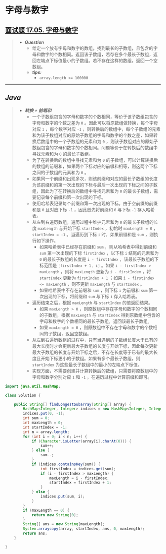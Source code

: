# 字母与数字

## [面试题 17.05. 字母与数字](https://leetcode.cn/problems/find-longest-subarray-lcci/)

> - ***Question***
>   - 给定一个放有字母和数字的数组，找到最长的子数组，且包含的字母和数字的个数相同。返回该子数组，若存在多个最长子数组，返回左端点下标值最小的子数组。若不存在这样的数组，返回一个空数组。
>   - ***tips:***
>     - `array.length <= 100000`

---

## *Java*

> - ***转换 + 前缀和***
>   - 一个子数组包含的字母和数字的个数相同，等价于该子数组包含的字母和数字的个数之差为 `0` 。因此可以将原数组做转换，每个字母对应 `1` ，每个数字对应 `-1` ，则转换后的数组中，每个子数组的元素和为该子数组对应的原始子数组的字母和数字的个数之差，如果转换后数组中的一个子数组的元素和为 `0` ，则该子数组对应的原始子数组包含的字母和数字的个数相同。问题等价于在转换后的数组中寻找元素和为 `0` 的最长子数组。
>   - 为了在转换后的数组中寻找元素和为 `0` 的子数组，可以计算转换后的数组的前缀和，如果两个下标对应的前缀和相等，则这两个下标之间的子数组的元素和为 `0` 。
>   - 如果同一个前缀和出现多次，则该前缀和对应的最长子数组的长度为该前缀和的第一次出现的下标与最后一次出现的下标之间的子数组，因此为了在转换后的数组中寻找元素和为 `0` 的最长子数组，需要记录每个前缀和第一次出现的下标。
>   - 使用哈希表记录每个前缀和第一次出现的下标。由于空前缀的前缀和是 `0` 且对应下标 `-1` ，因此首先将前缀和 `0` 与下标 `-1` 存入哈希表。
>   - 从左到右遍历数组，遍历过程中维护元素和为 `0` 的最长子数组的长度 `maxLength` 与开始下标 `startIndex` ，初始时 `maxLength = 0` ， `startIndex = -1` 。当遍历到下标 `i` 时，如果前缀和是 `sum` ，则执行如下操作。
>     - 如果哈希表中已经存在前缀和 `sum` ，则从哈希表中得到前缀和 `sum` 第一次出现的下标 `firstIndex` ，以下标 `i` 结尾的元素和为 `0` 的最长子数组的长度是 `i - firstIndex` ，该最长子数组的下标范围是 `[firstIndex + 1, i]` 。如果 `i - firstIndex > maxLength` ，则将 `maxLength` 更新为 `i - firstIndex` ，将 `startIndex` 更新为 `firstIndex + 1` ；如果 `i - firstIndex <= maxLength` ，则不更新 `maxLength` 与 `startIndex` 。
>     - 如果哈希表中不存在前缀和 `sum` ，则下标 `i` 为前缀和 `sum` 第一次出现的下标，将前缀和 `sum` 与下标 `i` 存入哈希表。
>   - 遍历结束之后，根据 `maxLength` 与 `startIndex` 的值返回结果。
>     - 如果 `maxLength > 0` ，则原数组中存在字母和数字的个数相同的子数组，根据 `maxLength` 与 `startIndex` 得到原数组中包含的字母和数字的个数相同的最长子数组，返回该最长子数组。
>     - 如果 `maxLength = 0` ，则原数组中不存在字母和数字的个数相同的子数组，返回空数组。
>   - 从左到右遍历数组的过程中，只有当遇到的子数组长度大于已有的最大长度时才会更新最大子数组的长度与开始下标，因此每次更新最大子数组的长度与开始下标之后，不存在长度等于已有的最大长度且开始下标更小的子数组。如果有多个最长子数组，则 `startIndex` 为这些最长子数组中的最小的左端点下标值。
>   - 实现方面，不需要创建并计算转换后的数组，只需要将原数组中的字母和数字分别对应 `1` 和 `-1` ，在遍历过程中计算前缀和即可。

```java
import java.util.HashMap;

class Solution {

    public String[] findLongestSubarray(String[] array) {
        HashMap<Integer, Integer> indices = new HashMap<Integer, Integer>();
        indices.put(0, -1);
        int sum = 0;
        int maxLength = 0;
        int startIndex = -1;
        int n = array.length;
        for (int i = 0; i < n; i++) {
            if (Character.isLetter(array[i].charAt(0))) {
                sum++;
            } else {
                sum--;
            }
            if (indices.containsKey(sum)) {
                int firstIndex = indices.get(sum);
                if (i - firstIndex > maxLength) {
                    maxLength = i - firstIndex;
                    startIndex = firstIndex + 1;
                }
            } else {
                indices.put(sum, i);
            }
        }
        if (maxLength == 0) {
            return new String[0];
        }
        String[] ans = new String[maxLength];
        System.arraycopy(array, startIndex, ans, 0, maxLength);
        return ans;
    }

}
```
